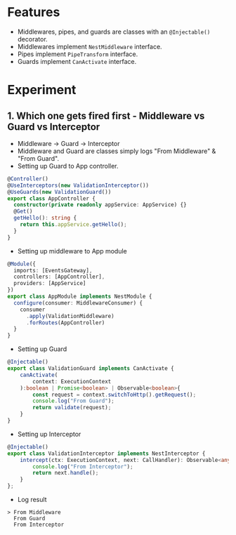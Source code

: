 # Features

- Middlewares, pipes, and guards are classes with an `@Injectable()` decorator.
- Middlewares implement `NestMiddleware` interface.
- Pipes implement `PipeTransform` interface.
- Guards implement `CanActivate` interface.

# Experiment

## 1. Which one gets fired first - Middleware vs Guard vs Interceptor

- Middleware  -> Guard -> Interceptor
- Middleware and Guard are classes simply logs "From Middleware" & "From Guard".
- Setting up Guard to App controller.

```ts
@Controller()
@UseInterceptors(new ValidationInterceptor())
@UseGuards(new ValidationGuard())
export class AppController {
  constructor(private readonly appService: AppService) {}
  @Get()
  getHello(): string {
    return this.appService.getHello();
  }
}
```

- Setting up middleware to App module

```ts
@Module({
  imports: [EventsGateway],
  controllers: [AppController],
  providers: [AppService]
})
export class AppModule implements NestModule {
  configure(consumer: MiddlewareConsumer) {
    consumer
      .apply(ValidationMiddleware)
      .forRoutes(AppController)
  }
}
```

- Setting up Guard

```ts
@Injectable()
export class ValidationGuard implements CanActivate {
    canActivate(
        context: ExecutionContext
    ):boolean | Promise<boolean> | Observable<boolean>{
        const request = context.switchToHttp().getRequest();
        console.log("From Guard");
        return validate(request);
    }
}
```

- Setting up Interceptor

```ts
@Injectable()
export class ValidationInterceptor implements NestInterceptor {
    intercept(ctx: ExecutionContext, next: CallHandler): Observable<any>{
        console.log("From Interceptor");
        return next.handle();
    }
};
```

- Log result

```
> From Middleware
  From Guard
  From Interceptor
```

